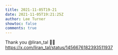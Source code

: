 ```yaml
---
title: 2021-11-05T19-21
date: 2021-11-05T19:21:25Z
author: Lee Turner
showtoc: false
comments: true
---
```


Thank you @liran_tal 🙏🏻 https://x.com/liran_tal/status/1456676182393511937

